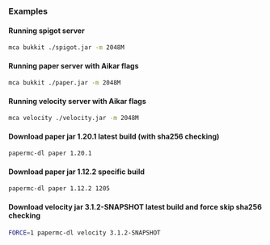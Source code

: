 ### Examples

#### Running spigot server
```bash
mca bukkit ./spigot.jar -m 2048M
```

#### Running paper server with Aikar flags
```bash
mca bukkit ./paper.jar -m 2048M
```

#### Running velocity server with Aikar flags
```bash
mca velocity ./velocity.jar -m 2048M
```

#### Download paper jar 1.20.1 latest build (with sha256 checking)
```bash
papermc-dl paper 1.20.1
```

#### Download paper jar 1.12.2 specific build
```bash
papermc-dl paper 1.12.2 1205
```

#### Download velocity jar 3.1.2-SNAPSHOT latest build and force skip sha256 checking
```bash
FORCE=1 papermc-dl velocity 3.1.2-SNAPSHOT
```


